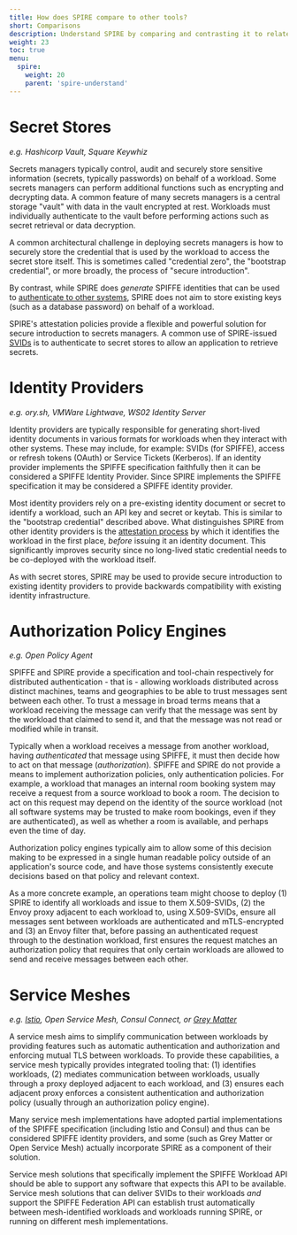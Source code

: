 ```yaml
---
title: How does SPIRE compare to other tools?
short: Comparisons
description: Understand SPIRE by comparing and contrasting it to related systems
weight: 23
toc: true
menu:
  spire:
    weight: 20
    parent: 'spire-understand'
---
```


# Secret Stores
_e.g. Hashicorp Vault, Square Keywhiz_

Secrets managers typically control, audit and securely store sensitive information (secrets, typically passwords) on behalf of a workload. Some secrets managers can perform additional functions such as encrypting  and decrypting data. A common feature of many secrets managers is a central storage "vault" with data in the vault encrypted at rest. Workloads must individually authenticate to the vault before performing actions such as secret retrieval or data decryption. 

A common architectural challenge in deploying secrets managers is how to securely store the credential that is used by the workload to access the secret store itself. This is sometimes called "credential zero", the "bootstrap credential", or more broadly, the process of "secure introduction".

By contrast, while SPIRE does _generate_ SPIFFE identities that can be used to [authenticate to other systems](/spire/usecases/), SPIRE does not aim to store existing keys (such as a database password) on behalf of a workload.

SPIRE's attestation policies provide a flexible and powerful solution for secure introduction to secrets managers. A common use of SPIRE-issued [SVIDs](/spiffe/concepts/) is to authenticate to secret stores to allow an application to retrieve secrets.

# Identity Providers
_e.g. ory.sh, VMWare Lightwave, WS02 Identity Server_

Identity providers are typically responsible for generating short-lived identity documents in various formats for workloads when they interact with other systems. These may include, for example: SVIDs (for SPIFFE), access or refresh tokens (OAuth) or Service Tickets (Kerberos). If an identity provider implements the SPIFFE specification faithfully then it can be considered a SPIFFE Identity Provider. Since SPIRE implements the SPIFFE specification it may be considered a SPIFFE identity provider. 

Most identity providers rely on a pre-existing identity document or secret to identify a workload, such an API key and secret or keytab. This is similar to the "bootstrap credential" described above. What distinguishes SPIRE from other identity providers is the [attestation process](/spire/overview) by which it identifies the workload in the first place, _before_ issuing it an identity document. This significantly improves security since no long-lived static credential needs to be co-deployed with the workload itself.

As with secret stores, SPIRE may be used to provide secure introduction to existing identity providers to provide backwards compatibility with existing identity infrastructure.

# Authorization Policy Engines
_e.g. Open Policy Agent_

SPIFFE and SPIRE provide a specification and tool-chain respectively for distributed authentication - that is - allowing  workloads distributed across distinct machines, teams and geographies to be able to trust messages sent between each other. To trust a message in broad terms means that a workload receiving the message can verify that the message was sent by the workload that claimed to send it, and that the message was not read or modified while in transit.

Typically when a workload receives a message from another workload, having _authenticated_ that message using SPIFFE, it must then decide how to act on that message (_authorization_). SPIFFE and SPIRE do not provide a means to implement authorization policies, only authentication policies. For example, a workload that manages an internal room booking system may receive a request from a source workload to book a room. The decision to act on this request may depend on the identity of the source workload (not all software systems may be trusted to make room bookings, even if they are authenticated), as well as whether a room is available, and perhaps even the time of day.

Authorization policy engines typically aim to allow some of this decision making to be expressed in a single human readable policy outside of an application's source code, and have those systems consistently execute decisions based on that policy and relevant context.

As a more concrete example, an operations team might choose to deploy (1) SPIRE to identify all workloads and issue to them X.509-SVIDs, (2) the Envoy proxy adjacent to each workload to, using X.509-SVIDs, ensure all messages sent between workloads are authenticated and mTLS-encrypted and (3) an Envoy filter that, before passing an authenticated request through to the destination workload, first ensures the request matches an authorization policy that requires that only certain workloads are allowed to send and receive messages between each other.

# Service Meshes
_e.g. [Istio](https://istio.io/), Open Service Mesh, Consul Connect, or [Grey Matter](https://greymatter.io)_

A service mesh aims to simplify communication between workloads by providing features such as automatic authentication and authorization and enforcing mutual TLS between workloads. To provide these capabilities, a service mesh typically provides integrated tooling that: (1) identifies workloads, (2) mediates communication between workloads, usually through a proxy deployed adjacent to each workload, and (3) ensures each adjacent proxy enforces a consistent authentication and authorization policy (usually through an authorization policy engine).

Many service mesh implementations have adopted partial implementations of the SPIFFE specification (including Istio and Consul) and thus can be considered SPIFFE identity providers, and some (such as Grey Matter or Open Service Mesh) actually incorporate SPIRE as a component of their solution. 

Service mesh solutions that specifically implement the SPIFFE Workload API should be able to support any software that expects this API to be available. Service mesh solutions that can deliver SVIDs to their workloads _and_ support the SPIFFE Federation API can establish trust automatically between mesh-identified workloads and workloads running SPIRE, or running on different mesh implementations.
